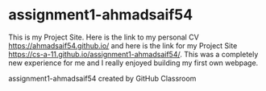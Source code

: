 # assignment1-ahmadsaif54
This is my Project Site. Here is the link to my personal CV https://ahmadsaif54.github.io/ and here is the link for my Project Site https://cs-a-11.github.io/assignment1-ahmadsaif54/.
This was a completely new experience for me and I really enjoyed building my first own webpage.

assignment1-ahmadsaif54 created by GitHub Classroom

